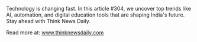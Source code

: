 Technology is changing fast. In this article #304, we uncover top trends like AI, automation, and digital education tools that are shaping India's future. Stay ahead with Think News Daily.

Read more at: www.thinknewsdaily.com